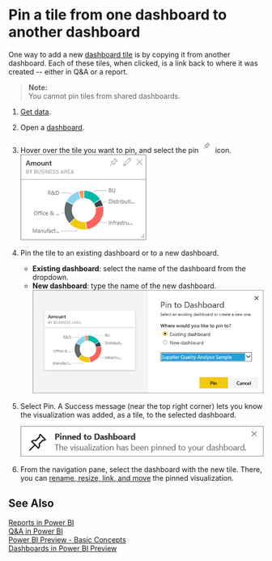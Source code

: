 ﻿<properties 
   pageTitle="Pin a tile from one dashboard to another dashboard"
   description="Pin a tile from one dashboard to another dashboard"
   services="powerbi" 
   documentationCenter="" 
   authors="mihart" 
   manager="mblythe" 
   editor=""
   tags=""/>
 
<tags
   ms.service="powerbi"
   ms.devlang="NA"
   ms.topic="article"
   ms.tgt_pltfrm="NA"
   ms.workload="powerbi"
   ms.date="10/16/2015"
   ms.author="mihart"/>
 
# Pin a tile from one dashboard to another dashboard  

﻿One way to add a new [dashboard tile](powerbi-service-dashboard-tiles.md) is by copying it from another dashboard. Each of these tiles, when clicked, is a link back to where it was created -- either in Q&A or a report. 

>**Note:**  
>You cannot pin tiles from shared dashboards.

1.  [Get data](powerbi-service-get-data.md).
2.  Open a [dashboard](powerbi-service-dashboards.md).
3.  Hover over the tile you want to pin, and select the pin ![](media/powerbi-pin-a-tile-from-one-dashboard-to-another/PBI_PinTile.png) icon.  
	![](media/powerbi-pin-a-tile-from-one-dashboard-to-another/PBI_DashTile.png)
4.  Pin the tile to an existing dashboard or to a new dashboard. 

    -   **Existing dashboard**: select the name of the dashboard from the dropdown.
    -   **New dashboard**: type the name of the new dashboard.
    ![](media/powerbi-pin-a-tile-from-one-dashboard-to-another/PBI_PinToAnotherDash.png)

5.  Select Pin.
    A Success message (near the top right corner) lets you know the visualization was added, as a tile, to the selected dashboard.
    
    ![](media/powerbi-pin-a-tile-from-one-dashboard-to-another/pinSuccess.png)
6.  From the navigation pane, select the dashboard with the new tile. There, you can [rename, resize, link, and move](powerbi-service-edit-a-tile-in-a-dashboard.md) the pinned visualization.

## See Also  
[Reports in Power BI](powerbi-service-reports.md)  
[Q&A in Power BI](powerbi-service-q-and-a.md)  
[Power BI Preview - Basic Concepts](powerbi-service-basic-concepts.md)  
[Dashboards in Power BI Preview](powerbi-service-dashboards.md)  